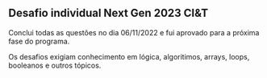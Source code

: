 ## Desafio individual Next Gen 2023 CI&T

Conclui todas as questões no dia 06/11/2022 e fui aprovado para a próxima fase do programa.

Os desafios exigiam conhecimento em lógica, algoritimos, arrays, loops, booleanos e outros tópicos.

